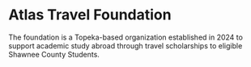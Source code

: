 # Atlas Travel Foundation

The foundation is a Topeka-based organization established in 2024 to support academic study abroad through travel scholarships to eligible Shawnee County Students.

